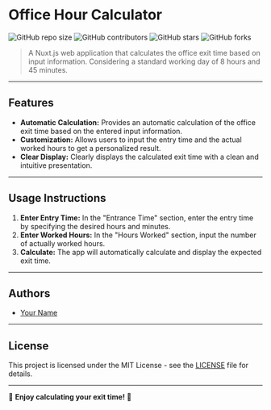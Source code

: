 # Office Hour Calculator

![GitHub repo size](https://img.shields.io/github/repo-size/your-username/office-hour-calculator?style=for-the-badge)
![GitHub contributors](https://img.shields.io/github/contributors/your-username/office-hour-calculator?style=for-the-badge)
![GitHub stars](https://img.shields.io/github/stars/your-username/office-hour-calculator?style=for-the-badge)
![GitHub forks](https://img.shields.io/github/forks/your-username/office-hour-calculator?style=for-the-badge)

> A Nuxt.js web application that calculates the office exit time based on input information. Considering a standard working day of 8 hours and 45 minutes.

---

## Features

- **Automatic Calculation:** Provides an automatic calculation of the office exit time based on the entered input information.
- **Customization:** Allows users to input the entry time and the actual worked hours to get a personalized result.
- **Clear Display:** Clearly displays the calculated exit time with a clean and intuitive presentation.

---

## Usage Instructions

1. **Enter Entry Time:** In the "Entrance Time" section, enter the entry time by specifying the desired hours and minutes.
2. **Enter Worked Hours:** In the "Hours Worked" section, input the number of actually worked hours.
3. **Calculate:** The app will automatically calculate and display the expected exit time.

---

## Authors

- [Your Name](https://github.com/your-username)

---

## License

This project is licensed under the MIT License - see the [LICENSE](LICENSE) file for details.

--- 

🚀 **Enjoy calculating your exit time!** 🚀